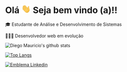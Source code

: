 # Olá <a target="_blank" rel="noopener noreferrer" href="https://raw.githubusercontent.com/ABSphreak/ABSphreak/master/gifs/Hi.gif"><img src="https://raw.githubusercontent.com/ABSphreak/ABSphreak/master/gifs/Hi.gif" width="30px" style="max-width:100%;"></a> Seja bem vindo (a)!!


🎓 Estudante de Análise e Desenvolvimento de Sistemas

👨🏻‍💻 Desenvolvedor web em evolução






  

![Diego Mauricio's github stats](https://github-readme-stats.vercel.app/api?username=DiegoCruz1992&show_icons=true&theme=dark)

[![Top Langs](https://github-readme-stats.vercel.app/api/top-langs/?username=DiegoCruz1992&theme=dark)](https://github.com/DiegoCruz1992/github-readme-stats)


  <a href="https://www.linkedin.com/in/diego-mauricio-1baaa7188/" rel="nofollow"><img src="https://camo.githubusercontent.com/5aab85a665e4ae02c797985305e192103f6f8ce3/68747470733a2f2f696d672e736869656c64732e696f2f62616467652f2d4c696e6b6564496e2d626c75653f7374796c653d666c61742d737175617265266c6f676f3d4c696e6b6564696e266c6f676f436f6c6f723d7768697465266c696e6b3d68747470733a2f2f7777772e6c696e6b6564696e2e636f6d2f696e2f697361646f72612d726f647269677565732d7374616e6761726c696e2d3438343032623134312f" alt="Emblema Linkedin" data-canonical-src="https://img.shields.io/badge/-LinkedIn-blue?style=flat-square&amp;logo=Linkedin&amp;logoColor=white&amp;link=https://www.linkedin.com/in/diego-mauricio-1baaa7188/" style="max-width:100%;"></a>
